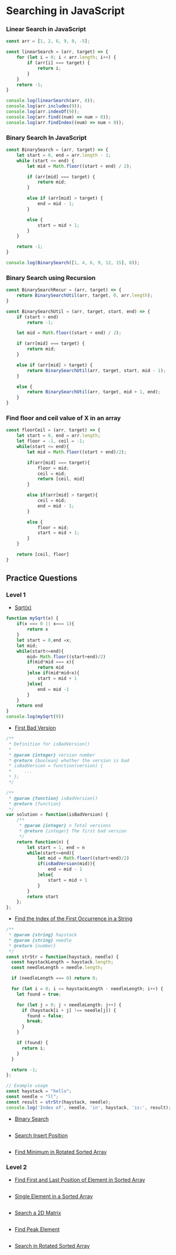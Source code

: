 # Searching in JavaScript

### Linear Search in JavaScript

```javascript
const arr = [1, 2, 6, 9, 0, -5];

const linearSearch = (arr, target) => {
    for (let i = 0; i < arr.length; i++) {
        if (arr[i] === target) {
            return i;
        }
    }
    return -1;
}

console.log(linearSearch(arr, 8));
console.log(arr.includes(9));
console.log(arr.indexOf(9));
console.log(arr.find((num) => num > 0));
console.log(arr.findIndex((num) => num < 0));
```

### Binary Search In JavaScript

```javascript
const BinarySearch = (arr, target) => {
    let start = 0, end = arr.length - 1;
    while (start <= end) {
        let mid = Math.floor((start + end) / 2);

        if (arr[mid] === target) {
            return mid;
        }

        else if (arr[mid] > target) {
            end = mid - 1;
        }

        else {
            start = mid + 1;
        }
    }

    return -1;
}

console.log(BinarySearch([1, 4, 6, 9, 12, 15], 8));
```

### Binary Search using Recursion

```javascript
const BinarySearchRecur = (arr, target) => {
    return BinarySearchUtil(arr, target, 0, arr.length);
}

const BinarySearchUtil = (arr, target, start, end) => {
    if (start > end)
        return -1;

    let mid = Math.floor((start + end) / 2);

    if (arr[mid] === target) {
        return mid;
    }

    else if (arr[mid] > target) {
        return BinarySearchUtil(arr, target, start, mid - 1);
    }

    else {
        return BinarySearchUtil(arr, target, mid + 1, end);
    }
}
```

### Find floor and ceil value of X in an array 

```javascript
const floorCeil = (arr, target) => {
    let start = 0, end = arr.length;
    let floor = -1, ceil = -1;
    while(start <= end){
        let mid = Math.floor((start + end)/2);

        if(arr[mid] === target){
            floor = mid;
            ceil = mid;
            return [ceil, mid]
        }

        else if(arr[mid] > target){
            ceil = mid;
            end = mid - 1;
        }

        else {
            floor = mid;
            start = mid + 1;
        }
    }

    return [ceil, floor]
}
```

## Practice Questions

### Level 1
- [Sqrt(x)](https://leetcode.com/problems/sqrtx/)
```javascript
function mySqrt(x) {
    if(x === 0 || x=== 1){
        return x
    }
    let start = 0,end =x;
    let mid;
    while(start<=end){
        mid= Math.floor((start+end)/2)
        if(mid*mid === x){
            return mid
        }else if(mid*mid<x){
            start = mid + 1
        }else{
            end = mid -1
        }
    }
    return end
}
console.log(mySqrt(9))
```

- [First Bad Version](https://leetcode.com/problems/first-bad-version)
```javascript
/**
 * Definition for isBadVersion()
 * 
 * @param {integer} version number
 * @return {boolean} whether the version is bad
 * isBadVersion = function(version) {
 *     ...
 * };
 */

/**
 * @param {function} isBadVersion()
 * @return {function}
 */
var solution = function(isBadVersion) {
    /**
     * @param {integer} n Total versions
     * @return {integer} The first bad version
     */
    return function(n) {
        let start = 1, end = n
        while(start<=end){
            let mid = Math.floor((start+end)/2)
            if(isBadVersion(mid)){
                end = mid - 1
            }else{
                start = mid + 1
            }
        }
        return start
    };
};
```

- [Find the Index of the First Occurrence in a String](https://leetcode.com/problems/find-the-index-of-the-first-occurrence-in-a-string/)
```javascript
/**
 * @param {string} haystack
 * @param {string} needle
 * @return {number}
 */
const strStr = function(haystack, needle) {
  const haystackLength = haystack.length;
  const needleLength = needle.length;

  if (needleLength === 0) return 0;

  for (let i = 0; i <= haystackLength - needleLength; i++) {
    let found = true;

    for (let j = 0; j < needleLength; j++) {
      if (haystack[i + j] !== needle[j]) {
        found = false;
        break;
      }
    }

    if (found) {
      return i;
    }
  }

  return -1;
};

// Example usage
const haystack = "hello";
const needle = "ll";
const result = strStr(haystack, needle);
console.log('Index of', needle, 'in', haystack, 'is:', result);

```

- [Binary Search](https://leetcode.com/problems/binary-search)
```javascript

```

- [Search Insert Position](https://leetcode.com/problems/search-insert-position)
```javascript

```

- [Find Minimum in Rotated Sorted Array](https://leetcode.com/problems/find-minimum-in-rotated-sorted-array)

### Level 2
- [Find First and Last Position of Element in Sorted Array](https://leetcode.com/problems/find-first-and-last-position-of-element-in-sorted-array)
```javascript

```

- [Single Element in a Sorted Array](https://leetcode.com/problems/single-element-in-a-sorted-array/)
```javascript

```

- [Search a 2D Matrix](https://leetcode.com/problems/search-a-2d-matrix/)
```javascript

```

- [Find Peak Element](https://leetcode.com/problems/find-peak-element)
```javascript

```

- [Search in Rotated Sorted Array](https://leetcode.com/problems/search-in-rotated-sorted-array)
```javascript

```